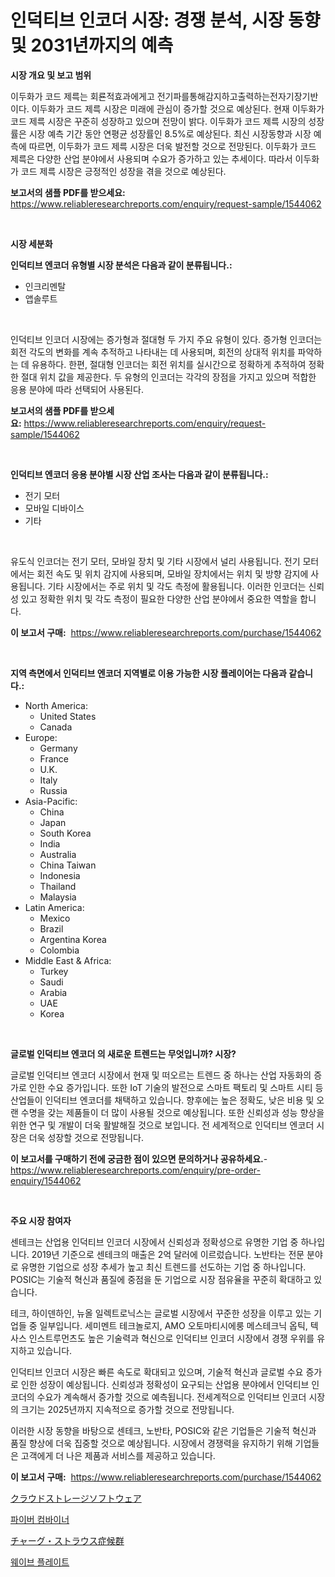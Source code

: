 <p><h1>인덕티브 인코더 시장: 경쟁 분석, 시장 동향 및 2031년까지의 예측</h1></p><p><strong>시장 개요 및 보고 범위</strong></p>
<p><p>이두화가 코드 제륵는 회룐적효과에게고 전기파를통해감지하고출력하는전자기장기반이다. 이두화가 코드 제륵 시장은 미래에 관심이 증가할 것으로 예상된다. 현재 이두화가 코드 제륵 시장은 꾸준히 성장하고 있으며 전망이 밝다. 이두화가 코드 제륵 시장의 성장률은 시장 예측 기간 동안 연평균 성장률인 8.5%로 예상된다. 최신 시장동향과 시장 예측에 따르면, 이두화가 코드 제륵 시장은 더욱 발전할 것으로 전망된다. 이두화가 코드 제륵은 다양한 산업 분야에서 사용되며 수요가 증가하고 있는 추세이다. 따라서 이두화가 코드 제륵 시장은 긍정적인 성장을 겪을 것으로 예상된다.</p></p>
<p><strong>보고서의 샘플 PDF를 받으세요:</strong> <a href="https://www.reliableresearchreports.com/enquiry/request-sample/1544062">https://www.reliableresearchreports.com/enquiry/request-sample/1544062</a></p>
<p>&nbsp;</p>
<p><strong>시장 세분화</strong></p>
<p><strong>인덕티브 엔코더 유형별 시장 분석은 다음과 같이 분류됩니다.:</strong></p>
<p><ul><li>인크리멘탈</li><li>앱솔루트</li></ul></p>
<p>&nbsp;</p>
<p><p>인덕티브 인코더 시장에는 증가형과 절대형 두 가지 주요 유형이 있다. 증가형 인코더는 회전 각도의 변화를 계속 추적하고 나타내는 데 사용되며, 회전의 상대적 위치를 파악하는 데 유용하다. 한편, 절대형 인코더는 회전 위치를 실시간으로 정확하게 추적하여 정확한 절대 위치 값을 제공한다. 두 유형의 인코더는 각각의 장점을 가지고 있으며 적합한 응용 분야에 따라 선택되어 사용된다.</p></p>
<p><strong>보고서의 샘플 PDF를 받으세요:</strong>&nbsp;<a href="https://www.reliableresearchreports.com/enquiry/request-sample/1544062">https://www.reliableresearchreports.com/enquiry/request-sample/1544062</a></p>
<p>&nbsp;</p>
<p><strong> 인덕티브 엔코더 응용 분야별 시장 산업 조사는 다음과 같이 분류됩니다.:</strong></p>
<p><ul><li>전기 모터</li><li>모바일 디바이스</li><li>기타</li></ul></p>
<p>&nbsp;</p>
<p><p>유도식 인코더는 전기 모터, 모바일 장치 및 기타 시장에서 널리 사용됩니다. 전기 모터에서는 회전 속도 및 위치 감지에 사용되며, 모바일 장치에서는 위치 및 방향 감지에 사용됩니다. 기타 시장에서는 주로 위치 및 각도 측정에 활용됩니다. 이러한 인코더는 신뢰성 있고 정확한 위치 및 각도 측정이 필요한 다양한 산업 분야에서 중요한 역할을 합니다.</p></p>
<p><strong>이 보고서 구매:</strong>&nbsp; <a href="https://www.reliableresearchreports.com/purchase/1544062">https://www.reliableresearchreports.com/purchase/1544062</a></p>
<p>&nbsp;</p>
<p><strong>지역 측면에서 인덕티브 엔코더 지역별로 이용 가능한 시장 플레이어는 다음과 같습니다.:</strong></p>
<p><ul>
    <li>
        North America:
        <ul>
            <li>United States</li>
            <li>Canada</li>
        </ul>
    </li>
    <li>
        Europe:
        <ul>
            <li>Germany</li>
            <li>France</li>
            <li>U.K.</li>
            <li>Italy</li>
            <li>Russia</li>
        </ul>
    </li>
    <li>
        Asia-Pacific:
        <ul>
            <li>China</li>
            <li>Japan</li>
            <li>South Korea</li>
            <li>India</li>
            <li>Australia</li>
            <li>China Taiwan</li>
            <li>Indonesia</li>
            <li>Thailand</li>
            <li>Malaysia</li>
        </ul>
    </li>
    <li>
        Latin America:
        <ul>
            <li>Mexico</li>
            <li>Brazil</li>
            <li>Argentina Korea</li>
            <li>Colombia</li>
        </ul>
    </li>
    <li>
        Middle East & Africa:
        <ul>
            <li>Turkey</li>
            <li>Saudi</li>
            <li>Arabia</li>
            <li>UAE</li>
            <li>Korea</li>
        </ul>
    </li>
    </ul></p>
<p>&nbsp;</p>
<p><strong>글로벌 인덕티브 엔코더 의 새로운 트렌드는 무엇입니까? 시장?</strong></p>
<p><p>글로벌 인덕티브 엔코더 시장에서 현재 및 떠오르는 트렌드 중 하나는 산업 자동화의 증가로 인한 수요 증가입니다. 또한 IoT 기술의 발전으로 스마트 팩토리 및 스마트 시티 등 산업들이 인덕티브 엔코더를 채택하고 있습니다. 향후에는 높은 정확도, 낮은 비용 및 오랜 수명을 갖는 제품들이 더 많이 사용될 것으로 예상됩니다. 또한 신뢰성과 성능 향상을 위한 연구 및 개발이 더욱 활발해질 것으로 보입니다. 전 세계적으로 인덕티브 엔코더 시장은 더욱 성장할 것으로 전망됩니다.</p></p>
<p><strong>이 보고서를 구매하기 전에 궁금한 점이 있으면 문의하거나 공유하세요.</strong>- <a href="https://www.reliableresearchreports.com/enquiry/pre-order-enquiry/1544062">https://www.reliableresearchreports.com/enquiry/pre-order-enquiry/1544062</a></p>
<p>&nbsp;</p>
<p><strong>주요 시장 참여자</strong></p>
<p><p>센테크는 산업용 인덕티브 인코더 시장에서 신뢰성과 정확성으로 유명한 기업 중 하나입니다. 2019년 기준으로 센테크의 매출은 2억 달러에 이르렀습니다. 노반타는 전문 분야로 유명한 기업으로 성장 추세가 높고 최신 트렌드를 선도하는 기업 중 하나입니다. POSIC는 기술적 혁신과 품질에 중점을 둔 기업으로 시장 점유율을 꾸준히 확대하고 있습니다. </p><p>테크, 하이덴하인, 뉴올 일렉트로닉스는 글로벌 시장에서 꾸준한 성장을 이루고 있는 기업들 중 일부입니다. 세미멘트 테크놀로지, AMO 오토마티시에룽 메스테크닉 옵틱, 텍사스 인스트루먼츠도 높은 기술력과 혁신으로 인덕티브 인코더 시장에서 경쟁 우위를 유지하고 있습니다. </p><p>인덕티브 인코더 시장은 빠른 속도로 확대되고 있으며, 기술적 혁신과 글로벌 수요 증가로 인한 성장이 예상됩니다. 신뢰성과 정확성이 요구되는 산업용 분야에서 인덕티브 인코더의 수요가 계속해서 증가할 것으로 예측됩니다. 전세계적으로 인덕티브 인코더 시장의 크기는 2025년까지 지속적으로 증가할 것으로 전망됩니다. </p><p>이러한 시장 동향을 바탕으로 센테크, 노반타, POSIC와 같은 기업들은 기술적 혁신과 품질 향상에 더욱 집중할 것으로 예상됩니다. 시장에서 경쟁력을 유지하기 위해 기업들은 고객에게 더 나은 제품과 서비스를 제공하고 있습니다.</p></p>
<p><strong>이 보고서 구매:</strong>&nbsp;&nbsp;<a href="https://www.reliableresearchreports.com/purchase/1544062">https://www.reliableresearchreports.com/purchase/1544062</a></p>
<p><p><a href="https://medium.com/@johndory19/%E3%82%AF%E3%83%A9%E3%82%A6%E3%83%89%E3%82%B9%E3%83%88%E3%83%AC%E3%83%BC%E3%82%B8%E3%82%BD%E3%83%95%E3%83%88%E3%82%A6%E3%82%A7%E3%82%A2%E5%B8%82%E5%A0%B4%E3%81%AF-%E5%B8%82%E5%A0%B4%E3%82%B7%E3%82%A7%E3%82%A2-%E5%B8%82%E5%A0%B4%E3%83%88%E3%83%AC%E3%83%B3%E3%83%89-%E5%B8%82%E5%A0%B4%E6%88%90%E9%95%B7%E3%81%AB%E9%96%A2%E3%81%99%E3%82%8B%E6%83%85%E5%A0%B1%E3%82%92%E6%8F%90%E4%BE%9B%E3%81%97%E3%81%BE%E3%81%99-50edbf774ac2">クラウドストレージソフトウェア</a></p><p><a href="https://github.com/GabrielBlanda5656/Market-Research-Report-List-1/blob/main/987411413405.md">파이버 컴바이너</a></p><p><a href="https://medium.com/@urinalisis45667/%E3%82%B7%E3%82%A7%E3%83%AB%E3%82%B0-%E3%82%B7%E3%83%A5%E3%83%88%E3%83%A9%E3%82%A6%E3%82%B9%E7%97%87%E5%80%99%E7%BE%A4%E3%81%AE%E5%B8%82%E5%A0%B4%E8%A6%8F%E6%A8%A1-cagr-%E3%83%88%E3%83%AC%E3%83%B3%E3%83%892024-2030-f6a931ed26dc">チャーグ・ストラウス症候群</a></p><p><a href="https://github.com/CorEmtymerich56566/Market-Research-Report-List-1/blob/main/796515813406.md">웨이브 플레이트</a></p></p>
